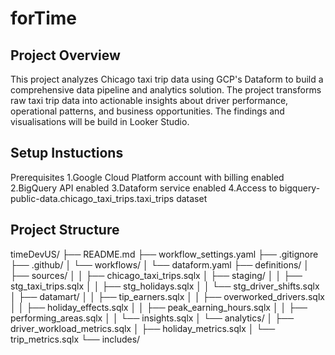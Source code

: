 # forTime

## Project Overview
This project analyzes Chicago taxi trip data using GCP's Dataform to build a comprehensive data pipeline and analytics solution.
The project transforms raw taxi trip data into actionable insights about driver performance, operational patterns, and business opportunities.
The findings and visualisations will be build in Looker Studio.

## Setup Instuctions
Prerequisites
1.Google Cloud Platform account with billing enabled
2.BigQuery API enabled
3.Dataform service enabled
4.Access to bigquery-public-data.chicago_taxi_trips.taxi_trips dataset

## Project Structure

timeDevUS/
├── README.md
├── workflow_settings.yaml
├── .gitignore
├── .github/
│   └── workflows/
│      └── dataform.yaml
├── definitions/
│   ├── sources/
│   │   ├── chicago_taxi_trips.sqlx
│   ├── staging/
│   │   ├── stg_taxi_trips.sqlx
│   │   ├── stg_holidays.sqlx
│   │   └── stg_driver_shifts.sqlx
│   ├── datamart/
│   │   ├── tip_earners.sqlx
│   │   ├── overworked_drivers.sqlx
│   │   ├── holiday_effects.sqlx
│   │   ├── peak_earning_hours.sqlx
│   │   ├── performing_areas.sqlx
│   │   └── insights.sqlx
│   └── analytics/
│       ├── driver_workload_metrics.sqlx
│       ├── holiday_metrics.sqlx
│       └── trip_metrics.sqlx
└── includes/

